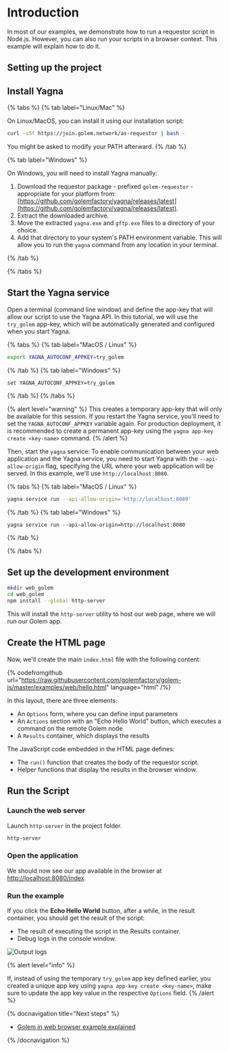 # Introduction

In most of our examples, we demonstrate how to run a requestor script in Node.js. However, you can also run your scripts in a browser context. This example will explain how to do it.

## Setting up the project

## **Install Yagna**

{% tabs %}
{% tab label="Linux/Mac" %}

On Linux/MacOS, you can install it using our installation script:

```bash
curl -sSf https://join.golem.network/as-requestor | bash -
```

You might be asked to modify your PATH afterward.
{% /tab %}

{% tab label="Windows" %}

On Windows, you will need to install Yagna manually:

1. Download the requestor package - prefixed `golem-requestor` - appropriate for your platform from: [https://github.com/golemfactory/yagna/releases/latest](https://github.com/golemfactory/yagna/releases/latest).
2. Extract the downloaded archive.
3. Move the extracted `yagna.exe` and `gftp.exe` files to a directory of your choice. 
4. Add that directory to your system's PATH environment variable. This will allow you to run the `yagna` command from any location in your terminal.

{% /tab %}

{% /tabs %}

## **Start the Yagna service**

Open a terminal (command line window) and define the app-key that will allow our script to use the Yagna API. In this tutorial, we will use the `try_golem` app-key, which will be automatically generated and configured when you start Yagna.

{% tabs %}
{% tab label="MacOS / Linux" %}

```bash
export YAGNA_AUTOCONF_APPKEY=try_golem
```

{% /tab %}
{% tab label="Windows" %}

```shell
set YAGNA_AUTOCONF_APPKEY=try_golem
```

{% /tab %}
{% /tabs %}

{% alert level="warning" %}
This creates a temporary app-key that will only be available for this session. If you restart the Yagna service, you'll need to set the `YAGNA_AUTOCONF_APPKEY` variable again. For production deployment, it is recommended to create a permanent app-key using the  `yagna app-key create <key-name>` command. 
{% /alert %}

Then, start the `yagna` service: To enable communication between your web application and the Yagna service, you need to start Yagna with the `--api-allow-origin` flag, specifying the URL where your web application will be served. In this example, we'll use `http://localhost:8080`.

{% tabs %}
{% tab label="MacOS / Linux" %}

```bash
yagna service run --api-allow-origin='http://localhost:8080'
```

{% /tab %}
{% tab label="Windows" %}

```console
yagna service run --api-allow-origin=http://localhost:8080
```

{% /tab %}

{% /tabs %}


## **Set up the development environment**

```bash
mkdir web_golem
cd web_golem
npm install --global http-server
```

This will install the `http-server` utility to host our web page, where we will run our Golem app.


## Create the HTML page

Now, we'll create the main `index.html` file with the following content:

{% codefromgithub url="https://raw.githubusercontent.com/golemfactory/golem-js/master/examples/web/hello.html" language="html" /%}

In this layout, there are three elements:

- An `Options` form, where you can define input parameters
- An `Actions` section with an "Echo Hello World" button, which executes a command on the remote Golem node
- A `Results` container, which displays the results

The JavaScript code embedded in the HTML page defines:

- The `run()` function that creates the body of the requestor script.
- Helper functions that display the results in the browser window.

## Run the Script

### **Launch the web server**

Launch `http-server` in the project folder.

```bash
http-server
```

### **Open the application**

We should now see our app available in the browser at [http://localhost:8080/index](http://localhost:8080/index).

### **Run the example**

If you click the **Echo Hello World** button, after a while, in the result container, you should get the result of the script:

- The result of executing the script in the Results container.
- Debug logs in the console window.

![Output logs](/webrequestor.gif)

{% alert level="info" %}

If, instead of using the temporary `try_golem` app key defined earlier, you created a unique app key using `yagna app-key create <key-name>`, make sure to update the app key value in the respective `Options` field.
{% /alert %}

{% docnavigation title="Next steps" %}

- [Golem in web browser example explained](/docs/creators/javascript/tutorials/running-in-browser)

{% /docnavigation %}


